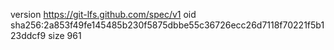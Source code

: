 version https://git-lfs.github.com/spec/v1
oid sha256:2a853f49fe145485b230f5875dbbe55c36726ecc26d7118f70221f5b123ddcf9
size 961

